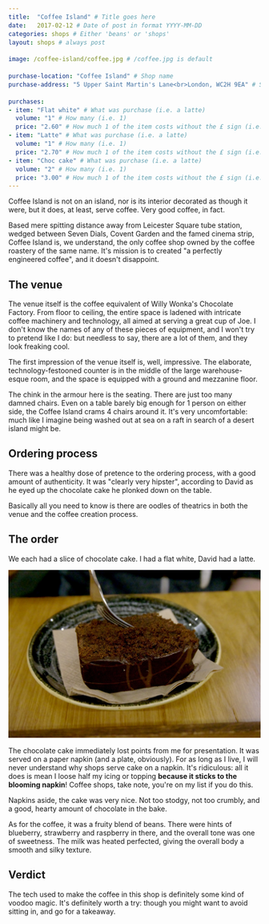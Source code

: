 ```yaml
---
title:  "Coffee Island" # Title goes here
date:   2017-02-12 # Date of post in format YYYY-MM-DD 
categories: shops # Either 'beans' or 'shops'
layout: shops # always post

image: /coffee-island/coffee.jpg # /coffee.jpg is default

purchase-location: "Coffee Island" # Shop name
purchase-address: "5 Upper Saint Martin's Lane<br>London, WC2H 9EA" # Shop address

purchases:
- item: "Flat white" # What was purchase (i.e. a latte)  
  volume: "1" # How many (i.e. 1)
  price: "2.60" # How much 1 of the item costs without the £ sign (i.e. 3.50)
- item: "Latte" # What was purchase (i.e. a latte)  
  volume: "1" # How many (i.e. 1)
  price: "2.70" # How much 1 of the item costs without the £ sign (i.e. 3.50)
- item: "Choc cake" # What was purchase (i.e. a latte)  
  volume: "2" # How many (i.e. 1)
  price: "3.00" # How much 1 of the item costs without the £ sign (i.e. 3.50)
---
```


Coffee Island is not on an island, nor is its interior decorated as though it were, but it does, at least, serve coffee. Very good coffee, in fact.

Based mere spitting distance away from Leicester Square tube station, wedged between Seven Dials, Covent Garden and the famed cinema strip, Coffee Island is, we understand, the only coffee shop owned by the coffee roastery of the same name. It's mission is to created "a perfectly engineered coffee", and it doesn't disappoint.

## The venue

The venue itself is the coffee equivalent of Willy Wonka's Chocolate Factory. From floor to ceiling, the entire space is ladened with intricate coffee machinery and technology, all aimed at serving a great cup of Joe. I don't know the names of any of these pieces of equipment, and I won't try to pretend like I do: but needless to say, there are a lot of them, and they look freaking cool.

The first impression of the venue itself is, well, impressive. The elaborate, technology-festooned counter is in the middle of the large warehouse-esque room, and the space is equipped with a ground and mezzanine floor.

The chink in the armour here is the seating. There are just too many damned chairs. Even on a table barely big enough for 1 person on either side, the Coffee Island crams 4 chairs around it. It's very uncomfortable: much like I imagine being washed out at sea on a raft in search of a desert island might be.

## Ordering process

There was a healthy dose of pretence to the ordering process, with a good amount of authenticity. It was "clearly very hipster", according to David as he eyed up the chocolate cake he plonked down on the table.

Basically all you need to know is there are oodles of theatrics in both the venue and the coffee creation process.

## The order

We each had a slice of chocolate cake. I had a flat white, David had a latte. 

![Cake](/assets/images/coffee-island/cake.jpg "Cake")

The chocolate cake immediately lost points from me for presentation. It was served on a paper napkin (and a plate, obviously). For as long as I live, I will never understand why shops serve cake on a napkin. It's ridiculous: all it does is mean I loose half my icing or topping **because it sticks to the blooming napkin**! Coffee shops, take note, you're on my list if you do this.

Napkins aside, the cake was very nice. Not too stodgy, not too crumbly, and a good, hearty amount of chocolate in the bake.

As for the coffee, it was a fruity blend of beans. There were hints of blueberry, strawberry and raspberry in there, and the overall tone was one of sweetness. The milk was heated perfected, giving the overall body a smooth and silky texture.

## Verdict 

The tech used to make the coffee in this shop is definitely some kind of voodoo magic. It's definitely worth a try: though you might want to avoid sitting in, and go for a takeaway.